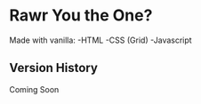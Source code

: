 # Rawr You the One?

Made with vanilla:
-HTML
-CSS (Grid)
-Javascript

## Version History
Coming Soon

